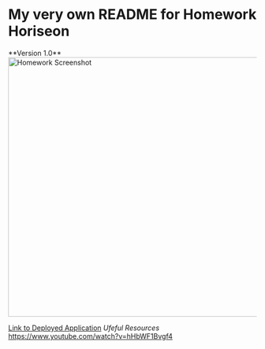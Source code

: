 <h1> My very own README for Homework Horiseon </h1>
**Version 1.0**
<img width="527" alt="Homework Screenshot" src="https://user-images.githubusercontent.com/73615662/99756038-4b876d80-2b40-11eb-952b-5c889b1121b8.png">

[Link to Deployed Application](https://ffakih5.github.io/Refactor/)
*Ufeful Resources* https://www.youtube.com/watch?v=hHbWF1Bvgf4

